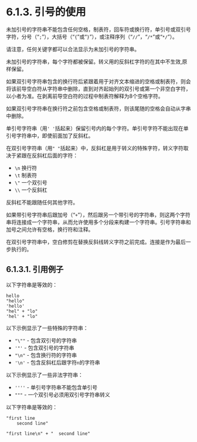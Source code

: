 # 6.1.3. 引号的使用

未加引号的字符串不能包含任何空格，制表符，回车符或换行符，单引号或双引号字符，分号（“`;`”），大括号（“`{`”或“`}`”），或注释序列（“`//`”，“`/*`”或“`*/`”）。

请注意，任何关键字都可以合法显示为未加引号的字符串。

未加引号的字符串，每个字符都被保留。转义用的反斜杠字符的在其中不生效,原样保留。

如果双引号字符串包含的换行符后紧跟着用于对齐文本缩进的空格或制表符，则会将该前导空白符从字符串中删除，直到对齐起始列的双引号或第一个非空白字符，以小者为准。在剥离前导空白符的过程中制表符解释为8个空格字符。

如果双引号字符串在换行符之前包含空格或制表符，则该尾随的空格会自动从字串中删除。

单引号字符串（用`' '`括起来）保留引号内的每个字符。单引号字符不能出现在单引号字符串中，即使前面加了反斜杠。

在双引号字符串（用`" "`括起来）中，反斜杠是用于转义的特殊字符，转义字符取决于紧跟在反斜杠后面的字符：

- `\n` 换行符
- `\t` 制表符
- `\"` 一个双引号
- `\\` 一个反斜杠

反斜杠不能跟随任何其他字符。

如果带引号字符串后跟加号（“`+`”），然后跟另一个带引号的字符串，则这两个字符串将连接成一个字符串，从而允许使用多个分段来构建一个字符串。引号字符串和加号之间允许有空格，换行符和注释。

在双引号字符串中，空白修剪在替换反斜线转义字符之前完成。连接是作为最后一步执行的。

## 6.1.3.1.  引用例子

以下字符串是等效的：

```YANG
hello
"hello"
'hello'
"hel" + "lo"
'hel' + "lo"
```

以下示例显示了一些特殊的字符串：

- `"\""`  - 包含双引号的字符串
- `'"'`   - 包含双引号的字符串
- `"\n"`  - 包含换行符的字符串
- `'\n'`  - 包含反斜杠后跟字符`n`的字符串

以下示例显示了一些非法字符串：

- `''''`  - 单引号字符串不能包含单引号
- `"""`   - 一个双引号必须用双引号字符串转义

以下字符串是等效的：

```YANG
"first line
    second line"
```

```YANG
"first line\n" + "  second line"
```
